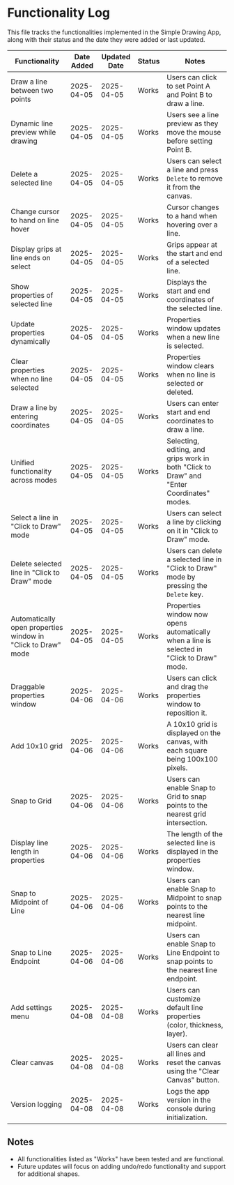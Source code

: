 # Functionality Log

This file tracks the functionalities implemented in the Simple Drawing App, along with their status and the date they were added or last updated.

| **Functionality**                     | **Date Added** | **Updated Date** | **Status**           | **Notes**                                                                 |
|---------------------------------------|----------------|------------------|----------------------|---------------------------------------------------------------------------|
| Draw a line between two points        | 2025-04-05     | 2025-04-05       | Works               | Users can click to set Point A and Point B to draw a line.               |
| Dynamic line preview while drawing    | 2025-04-05     | 2025-04-05       | Works               | Users see a line preview as they move the mouse before setting Point B.  |
| Delete a selected line                | 2025-04-05     | 2025-04-05       | Works               | Users can select a line and press `Delete` to remove it from the canvas. |
| Change cursor to hand on line hover   | 2025-04-05     | 2025-04-05       | Works               | Cursor changes to a hand when hovering over a line.                      |
| Display grips at line ends on select  | 2025-04-05     | 2025-04-05       | Works               | Grips appear at the start and end of a selected line.                    |
| Show properties of selected line      | 2025-04-05     | 2025-04-05       | Works               | Displays the start and end coordinates of the selected line.             |
| Update properties dynamically         | 2025-04-05     | 2025-04-05       | Works               | Properties window updates when a new line is selected.                   |
| Clear properties when no line selected| 2025-04-05     | 2025-04-05       | Works               | Properties window clears when no line is selected or deleted.            |
| Draw a line by entering coordinates   | 2025-04-05     | 2025-04-05       | Works               | Users can enter start and end coordinates to draw a line.                |
| Unified functionality across modes    | 2025-04-05     | 2025-04-05       | Works               | Selecting, editing, and grips work in both "Click to Draw" and "Enter Coordinates" modes. |
| Select a line in "Click to Draw" mode | 2025-04-05     | 2025-04-05       | Works               | Users can select a line by clicking on it in "Click to Draw" mode.       |
| Delete selected line in "Click to Draw" mode | 2025-04-05 | 2025-04-05       | Works               | Users can delete a selected line in "Click to Draw" mode by pressing the `Delete` key. |
| Automatically open properties window in "Click to Draw" mode | 2025-04-05 | 2025-04-05 | Works | Properties window now opens automatically when a line is selected in "Click to Draw" mode. |
| Draggable properties window           | 2025-04-06     | 2025-04-06       | Works               | Users can click and drag the properties window to reposition it.         |
| Add 10x10 grid                        | 2025-04-06     | 2025-04-06       | Works               | A 10x10 grid is displayed on the canvas, with each square being 100x100 pixels. |
| Snap to Grid                          | 2025-04-06     | 2025-04-06       | Works               | Users can enable Snap to Grid to snap points to the nearest grid intersection. |
| Display line length in properties     | 2025-04-06     | 2025-04-06       | Works               | The length of the selected line is displayed in the properties window.   |
| Snap to Midpoint of Line              | 2025-04-06     | 2025-04-06       | Works               | Users can enable Snap to Midpoint to snap points to the nearest line midpoint. |
| Snap to Line Endpoint                 | 2025-04-06     | 2025-04-06       | Works               | Users can enable Snap to Line Endpoint to snap points to the nearest line endpoint. |
| Add settings menu                     | 2025-04-08     | 2025-04-08       | Works               | Users can customize default line properties (color, thickness, layer).   |
| Clear canvas                          | 2025-04-08     | 2025-04-08       | Works               | Users can clear all lines and reset the canvas using the "Clear Canvas" button. |
| Version logging                       | 2025-04-08     | 2025-04-08       | Works               | Logs the app version in the console during initialization.               |

## Notes
- All functionalities listed as "Works" have been tested and are functional.
- Future updates will focus on adding undo/redo functionality and support for additional shapes.